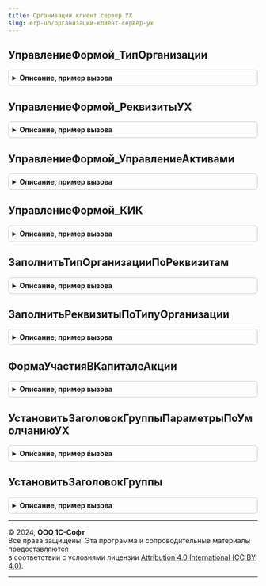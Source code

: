 ```yaml
---
title: Организации клиент сервер УХ
slug: erp-uh/организации-клиент-сервер-ух
---
```



## УправлениеФормой_ТипОрганизации
<details style="margin: 1em 0; padding: 0.5em; border: 1px solid #ccc; border-radius: 6px;">

<summary style="font-weight: bold; cursor: pointer;">Описание, пример вызова</summary>

```bsl

Процедура УправлениеФормой_ТипОрганизации(Объект) Экспорт
```

Пример вызова
```bsl
ОрганизацииКлиентСерверУХ.УправлениеФормой_ТипОрганизации(Объект) 
```
</details>

## УправлениеФормой_РеквизитыУХ
<details style="margin: 1em 0; padding: 0.5em; border: 1px solid #ccc; border-radius: 6px;">

<summary style="font-weight: bold; cursor: pointer;">Описание, пример вызова</summary>

```bsl

Процедура УправлениеФормой_РеквизитыУХ(Форма) Экспорт
```

Пример вызова
```bsl
ОрганизацииКлиентСерверУХ.УправлениеФормой_РеквизитыУХ(Форма) 
```
</details>

## УправлениеФормой_УправлениеАктивами
<details style="margin: 1em 0; padding: 0.5em; border: 1px solid #ccc; border-radius: 6px;">

<summary style="font-weight: bold; cursor: pointer;">Описание, пример вызова</summary>

```bsl

Процедура УправлениеФормой_УправлениеАктивами(Форма) Экспорт
```

Пример вызова
```bsl
ОрганизацииКлиентСерверУХ.УправлениеФормой_УправлениеАктивами(Форма) 
```
</details>

## УправлениеФормой_КИК
<details style="margin: 1em 0; padding: 0.5em; border: 1px solid #ccc; border-radius: 6px;">

<summary style="font-weight: bold; cursor: pointer;">Описание, пример вызова</summary>

```bsl

Процедура УправлениеФормой_КИК(Форма) Экспорт
```

Пример вызова
```bsl
ОрганизацииКлиентСерверУХ.УправлениеФормой_КИК(Форма) 
```
</details>

## ЗаполнитьТипОрганизацииПоРеквизитам
<details style="margin: 1em 0; padding: 0.5em; border: 1px solid #ccc; border-radius: 6px;">

<summary style="font-weight: bold; cursor: pointer;">Описание, пример вызова</summary>

```bsl

Процедура ЗаполнитьТипОрганизацииПоРеквизитам(Форма, ИмяВидОрганизации = "ВидОрганизацииПредставление") Экспорт
```

Пример вызова
```bsl
ОрганизацииКлиентСерверУХ.ЗаполнитьТипОрганизацииПоРеквизитам(Форма, ИмяВидОрганизации);
```
</details>

## ЗаполнитьРеквизитыПоТипуОрганизации
<details style="margin: 1em 0; padding: 0.5em; border: 1px solid #ccc; border-radius: 6px;">

<summary style="font-weight: bold; cursor: pointer;">Описание, пример вызова</summary>

```bsl

Процедура ЗаполнитьРеквизитыПоТипуОрганизации(Форма) Экспорт
```

Пример вызова
```bsl
ОрганизацииКлиентСерверУХ.ЗаполнитьРеквизитыПоТипуОрганизации(Форма) 
```
</details>

## ФормаУчастияВКапиталеАкции
<details style="margin: 1em 0; padding: 0.5em; border: 1px solid #ccc; border-radius: 6px;">

<summary style="font-weight: bold; cursor: pointer;">Описание, пример вызова</summary>

```bsl

Функция ФормаУчастияВКапиталеАкции(КодОКОПФ, ИностраннаяОрганизация = Ложь) Экспорт
```

Пример вызова
```bsl
Результат = ОрганизацииКлиентСерверУХ.ФормаУчастияВКапиталеАкции(КодОКОПФ, ИностраннаяОрганизация);
```
</details>

## УстановитьЗаголовокГруппыПараметрыПоУмолчаниюУХ
<details style="margin: 1em 0; padding: 0.5em; border: 1px solid #ccc; border-radius: 6px;">

<summary style="font-weight: bold; cursor: pointer;">Описание, пример вызова</summary>

```bsl

Процедура УстановитьЗаголовокГруппыПараметрыПоУмолчаниюУХ(Форма) Экспорт
```

Пример вызова
```bsl
ОрганизацииКлиентСерверУХ.УстановитьЗаголовокГруппыПараметрыПоУмолчаниюУХ(Форма) 
```
</details>

## УстановитьЗаголовокГруппы
<details style="margin: 1em 0; padding: 0.5em; border: 1px solid #ccc; border-radius: 6px;">

<summary style="font-weight: bold; cursor: pointer;">Описание, пример вызова</summary>

```bsl

// Параметры:
//  Форма - ФормаКлиентскогоПриложения
//  НазваниеГруппы - Строка
//  ЗаголовокТекст - Строка
//
Процедура УстановитьЗаголовокГруппы(Форма, НазваниеГруппы, ЗаголовокТекст) Экспорт
```

Пример вызова
```bsl
ОрганизацииКлиентСерверУХ.УстановитьЗаголовокГруппы(Форма, НазваниеГруппы, ЗаголовокТекст));
```
</details>

---

© 2024, **ООО 1С-Софт**  
Все права защищены. Эта программа и сопроводительные материалы предоставляются  
в соответствии с условиями лицензии [Attribution 4.0 International (CC BY 4.0)](https://creativecommons.org/licenses/by/4.0/legalcode).

---
